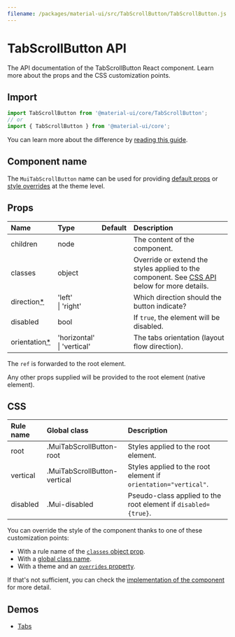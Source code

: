 ```yaml
---
filename: /packages/material-ui/src/TabScrollButton/TabScrollButton.js
---
```


<!--- This documentation is automatically generated, do not try to edit it. -->

# TabScrollButton API

<p class="description">The API documentation of the TabScrollButton React component. Learn more about the props and the CSS customization points.</p>

## Import

```js
import TabScrollButton from '@material-ui/core/TabScrollButton';
// or
import { TabScrollButton } from '@material-ui/core';
```

You can learn more about the difference by [reading this guide](/guides/minimizing-bundle-size/).



## Component name

The `MuiTabScrollButton` name can be used for providing [default props](/customization/globals/#default-props) or [style overrides](/customization/globals/#css) at the theme level.

## Props

| Name | Type | Default | Description |
|:-----|:-----|:--------|:------------|
| <span class="prop-name">children</span> | <span class="prop-type">node</span> |  | The content of the component. |
| <span class="prop-name">classes</span> | <span class="prop-type">object</span> |  | Override or extend the styles applied to the component. See [CSS API](#css) below for more details. |
| <span class="prop-name required">direction<abbr title="required">*</abbr></span> | <span class="prop-type">'left'<br>&#124;&nbsp;'right'</span> |  | Which direction should the button indicate? |
| <span class="prop-name">disabled</span> | <span class="prop-type">bool</span> |  | If `true`, the element will be disabled. |
| <span class="prop-name required">orientation<abbr title="required">*</abbr></span> | <span class="prop-type">'horizontal'<br>&#124;&nbsp;'vertical'</span> |  | The tabs orientation (layout flow direction). |

The `ref` is forwarded to the root element.

Any other props supplied will be provided to the root element (native element).

## CSS

| Rule name | Global class | Description |
|:-----|:-------------|:------------|
| <span class="prop-name">root</span> | <span class="prop-name">.MuiTabScrollButton-root</span> | Styles applied to the root element.
| <span class="prop-name">vertical</span> | <span class="prop-name">.MuiTabScrollButton-vertical</span> | Styles applied to the root element if `orientation="vertical"`.
| <span class="prop-name">disabled</span> | <span class="prop-name">.Mui-disabled</span> | Pseudo-class applied to the root element if `disabled={true}`.

You can override the style of the component thanks to one of these customization points:

- With a rule name of the [`classes` object prop](/customization/components/#overriding-styles-with-classes).
- With a [global class name](/customization/components/#overriding-styles-with-global-class-names).
- With a theme and an [`overrides` property](/customization/globals/#css).

If that's not sufficient, you can check the [implementation of the component](https://github.com/mui-org/material-ui/blob/v4.x/packages/material-ui/src/TabScrollButton/TabScrollButton.js) for more detail.

## Demos

- [Tabs](/components/tabs/)

